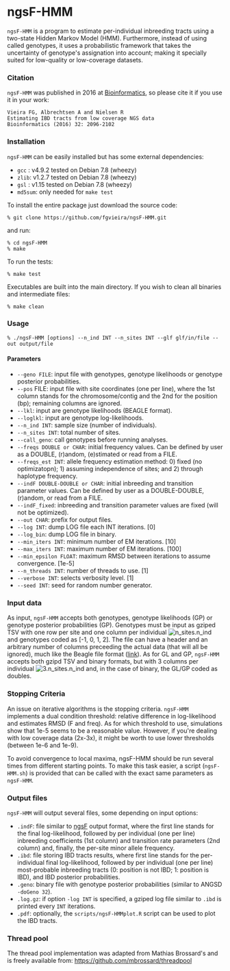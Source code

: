 

# ngsF-HMM

`ngsF-HMM` is a program to estimate per-individual inbreeding tracts using a two-state Hidden Markov Model (HMM). Furthermore, instead of using called genotypes, it uses a probabilistic framework that takes the uncertainty of genotype's assignation into account; making it specially suited for low-quality or low-coverage datasets.


### Citation

`ngsF-HMM` was published in 2016 at [Bioinformatics](http://bioinformatics.oxfordjournals.org/content/32/14/2096), so please cite it if you use it in your work:

    Vieira FG, Albrechtsen A and Nielsen R
    Estimating IBD tracts from low coverage NGS data
    Bioinformatics (2016) 32: 2096-2102

### Installation

`ngsF-HMM` can be easily installed but has some external dependencies:

* `gcc` : v4.9.2 tested on Debian 7.8 (wheezy)
* `zlib`: v1.2.7 tested on Debian 7.8 (wheezy)
* `gsl` : v1.15 tested on Debian 7.8 (wheezy)
* `md5sum`: only needed for `make test`

To install the entire package just download the source code:

    % git clone https://github.com/fgvieira/ngsF-HMM.git

and run:

    % cd ngsF-HMM
    % make

To run the tests:

    % make test

Executables are built into the main directory. If you wish to clean all binaries and intermediate files:

    % make clean

### Usage

    % ./ngsF-HMM [options] --n_ind INT --n_sites INT --glf glf/in/file --out output/file

#### Parameters
* `--geno FILE`: input file with genotypes, genotype likelihoods or genotype posterior probabilities.
* `--pos` FILE: input file with site coordinates (one per line), where the 1st column stands for the chromosome/contig and the 2nd for the position (bp); remaining columns are ignored.
* `--lkl`: input are genotype likelihoods (BEAGLE format).
* `--loglkl`: input are genotype log-likelihoods.
* `--n_ind INT`: sample size (number of individuals).
* `--n_sites INT`: total number of sites.
* `--call_geno`: call genotypes before running analyses.
* `--freqs DOUBLE or CHAR`: initial frequency values. Can be defined by user as a DOUBLE, (r)andom, (e)stimated or read from a FILE.
* `--freqs_est INT`: allele frequency estimation method: 0) fixed (no optimizatopn); 1) assuming independence of sites; and 2) through haplotype frequency.
* `--indF DOUBLE-DOUBLE or CHAR`: initial inbreeding and transition parameter values. Can be defined by user as a DOUBLE-DOUBLE, (r)andom, or read from a FILE.
* `--indF_fixed`: inbreeding and transition parameter values are fixed (will not be optimized).
* `--out CHAR`: prefix for output files.
* `--log INT`: dump LOG file each INT iterations. [0]
* `--log_bin`: dump LOG file in binary.
* `--min_iters INT`: minimum number of EM iterations. [10]
* `--max_iters INT`: maximum number of EM iterations. [100]
* `--min_epsilon FLOAT`: maximum RMSD between iterations to assume convergence. [1e-5]
* `--n_threads INT`: number of threads to use. [1]
* `--verbose INT`: selects verbosity level. [1]
* `--seed INT`: seed for random number generator.

### Input data
As input, `ngsF-HMM` accepts both genotypes, genotype likelihoods (GP) or genotype posterior probabilities (GP). Genotypes must be input as gziped TSV with one row per site and one column per individual ![n_sites.n_ind](http://mathurl.com/ycxtfy8u.png) and genotypes coded as [-1, 0, 1, 2]. The file can have a header and an arbitrary number of columns preceeding the actual data (that will all be ignored), much like the Beagle file format ([link](http://faculty.washington.edu/browning/beagle/beagle.html)).
As for GL and GP, `ngsF-HMM` accepts both gzipd TSV and binary formats, but with 3 columns per individual ![3.n_sites.n_ind](http://mathurl.com/ycvy5fvx.png) and, in the case of binary, the GL/GP coded as doubles.

### Stopping Criteria
An issue on iterative algorithms is the stopping criteria. `ngsF-HMM` implements a dual condition threshold: relative difference in log-likelihood and estimates RMSD (F and freq). As for which threshold to use, simulations show that 1e-5 seems to be a reasonable value. However, if you're dealing with low coverage data (2x-3x), it might be worth to use lower thresholds (between 1e-6 and 1e-9).

To avoid convergence to local maxima, ngsF-HMM should be run several times from different starting points. To make this task easier, a script (`ngsF-HMM.sh`) is provided that can be called with the exact same parameters as `ngsF-HMM`.

### Output files
`ngsF-HMM` will output several files, some depending on input options:

* `.indF`: file similar to [ngsF](https://github.com/fgvieira/ngsF) output format, where the first line stands for the final log-likelihood, followed by per individual (one per line) inbreeding coefficients (1st column) and transition rate parameters (2nd column) and, finally, the per-site minor allele frequency.
* `.ibd`: file storing IBD tracts results, where first line stands for the per-individual final log-likelihood, followed by per individual (one per line) most-probable inbreeding tracts (0: position is not IBD; 1: position is IBD), and IBD posterior probabilities.
* `.geno`: binary file with genotype posterior probabilities (similar to ANGSD `-doGeno 32`).
* `.log.gz`: if option `-log INT` is specified, a gziped log file similar to `.ibd` is printed every `INT` iterations.
* `.pdf`: optionally, the `scripts/ngsF-HMMplot.R` script can be used to plot the IBD tracts.

### Thread pool
The thread pool implementation was adapted from Mathias Brossard's and is freely available from:
https://github.com/mbrossard/threadpool
